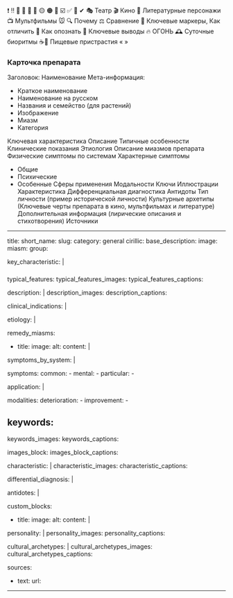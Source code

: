 ❗️ ‼️ 🔹 🔸 🔴  🧡  🟡  🟠  🔵  ☑️  ✅ 📍 ✔
🎭 Театр
🎬 Кино
📖 Литературные персонажи
📺 Мультфильмы 🐭
🔍 Почему
⚖️ Сравнение 
💎 Ключевые маркеры, Как отличить
🎯 Как опознать
🔑 Ключевые выводы
🔥 ОГОНЬ
🕰 Суточные биоритмы
️☕️🍩 Пищевые пристрастия
« »
 

### Карточка препарата
Заголовок: Наименование
Мета-информация:
- Краткое наименование
- Наименование на русском
- Названия и семейство (для растений)
- Изображение
- Миазм
- Категория

Ключевая характеристика
Описание
Типичные особенности
Клинические показания
Этиология
Описание миазмов препарата
Физические симптомы по системам
Характерные симптомы
- Общие
- Психические
- Особенные
Сферы применения
Модальности
Ключи
Иллюстрации
Характеристика
Дифференциальная диагностика
Антидоты
Тип личности (пример исторической личности)
Культурные архетипы (Ключевые черты препарата в кино, мультфильмах и литературе)
Дополнительная информация (лирические описания и стихотворения)
Источники

---
title: 
short_name:
slug: 
category: general
cirillic: 
base_description: 
image: 
miasm: 
group: 

key_characteristic: |
  ###

typical_features:
typical_features_images:
typical_features_captions:

description: |
description_images:
description_captions:

clinical_indications: |

etiology: |

remedy_miasms:
  - title:
    image:
    alt:
    content: |

symptoms_by_system: |

symptoms:
  common:
    - 
  mental:
    -
  particular:
    -

application: |

modalities:
  deterioration:
    -
  improvement:
    -

keywords:
  - 
keywords_images: 
keywords_captions:

images_block:
images_block_captions:

characteristic: |
characteristic_images: 
characteristic_captions:

differential_diagnosis: |

antidotes: |

custom_blocks:
  - title:
    image:
    alt:
    content: |

personality: |
personality_images:
personality_captions:

сultural_аrchetypes: |
сultural_аrchetypes_images:
сultural_аrchetypes_captions:

sources:
  - text:
    url:   
---
